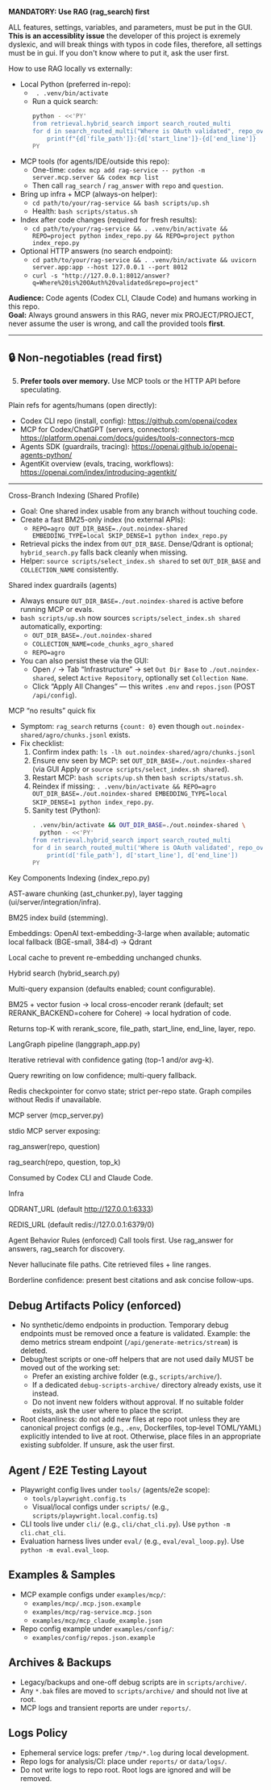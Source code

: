 **MANDATORY: Use RAG (rag_search) first**


ALL features, settings, variables, and parameters, must be put in the GUI.  **This is an accessiblity issue** the developer of this project is exremely dyslexic, and will break things with typos in code files, therefore, all settings must be in gui. If you don't know where to put it, ask the user first.


How to use RAG locally vs externally:
- Local Python (preferred in-repo):
  - ` . .venv/bin/activate`
  - Run a quick search:
    ```bash
    python - <<'PY'
    from retrieval.hybrid_search import search_routed_multi
    for d in search_routed_multi("Where is OAuth validated", repo_override="project", m=2, final_k=5):
        print(f"{d['file_path']}:{d['start_line']}-{d['end_line']}  score={d['rerank_score']:.3f}")
    PY
    ```
- MCP tools (for agents/IDE/outside this repo):
  - One-time: `codex mcp add rag-service -- python -m server.mcp.server && codex mcp list`
  - Then call `rag_search` / `rag_answer` with `repo` and `question`.
- Bring up infra + MCP (always-on helper):
  - `cd path/to/your/rag-service && bash scripts/up.sh`
  - Health: `bash scripts/status.sh`
- Index after code changes (required for fresh results):
  - `cd path/to/your/rag-service && . .venv/bin/activate && REPO=project python index_repo.py && REPO=project python index_repo.py`
- Optional HTTP answers (no search endpoint):
  - `cd path/to/your/rag-service && . .venv/bin/activate && uvicorn server.app:app --host 127.0.0.1 --port 8012`
  - `curl -s "http://127.0.0.1:8012/answer?q=Where%20is%20OAuth%20validated&repo=project"`


**Audience:** Code agents (Codex CLI, Claude Code) and humans working in this repo.  
**Goal:** Always ground answers in this RAG, never mix PROJECT/PROJECT, never assume the user is wrong, and call the provided tools **first**.

---

## 🔒 Non-negotiables (read first)

  
5) **Prefer tools over memory.** Use MCP tools or the HTTP API before speculating.

Plain refs for agents/humans (open directly):
- Codex CLI repo (install, config): https://github.com/openai/codex
- MCP for Codex/ChatGPT (servers, connectors): https://platform.openai.com/docs/guides/tools-connectors-mcp
- Agents SDK (guardrails, tracing): https://openai.github.io/openai-agents-python/
- AgentKit overview (evals, tracing, workflows): https://openai.com/index/introducing-agentkit/

---



Cross-Branch Indexing (Shared Profile)
- Goal: One shared index usable from any branch without touching code.
- Create a fast BM25-only index (no external APIs):
  - `REPO=agro OUT_DIR_BASE=./out.noindex-shared EMBEDDING_TYPE=local SKIP_DENSE=1 python index_repo.py`
- Retrieval picks the index from `OUT_DIR_BASE`. Dense/Qdrant is optional; `hybrid_search.py` falls back cleanly when missing.
- Helper: `source scripts/select_index.sh shared` to set `OUT_DIR_BASE` and `COLLECTION_NAME` consistently.

Shared index guardrails (agents)
- Always ensure `OUT_DIR_BASE=./out.noindex-shared` is active before running MCP or evals.
- `bash scripts/up.sh` now sources `scripts/select_index.sh shared` automatically, exporting:
  - `OUT_DIR_BASE=./out.noindex-shared`
  - `COLLECTION_NAME=code_chunks_agro_shared`
  - `REPO=agro`
- You can also persist these via the GUI:
  - Open `/` → Tab “Infrastructure” → set `Out Dir Base` to `./out.noindex-shared`, select `Active Repository`, optionally set `Collection Name`.
  - Click “Apply All Changes” — this writes `.env` and `repos.json` (POST `/api/config`).

MCP “no results” quick fix
- Symptom: `rag_search` returns `{count: 0}` even though `out.noindex-shared/agro/chunks.jsonl` exists.
- Fix checklist:
  1) Confirm index path: `ls -lh out.noindex-shared/agro/chunks.jsonl`
  2) Ensure env seen by MCP: set `OUT_DIR_BASE=./out.noindex-shared` (via GUI Apply or `source scripts/select_index.sh shared`).
  3) Restart MCP: `bash scripts/up.sh` then `bash scripts/status.sh`.
  4) Reindex if missing: `. .venv/bin/activate && REPO=agro OUT_DIR_BASE=./out.noindex-shared EMBEDDING_TYPE=local SKIP_DENSE=1 python index_repo.py`.
  5) Sanity test (Python):
     ```bash
     . .venv/bin/activate && OUT_DIR_BASE=./out.noindex-shared \
       python - <<'PY'
     from retrieval.hybrid_search import search_routed_multi
     for d in search_routed_multi('Where is OAuth validated', repo_override='agro', m=2, final_k=5):
         print(d['file_path'], d['start_line'], d['end_line'])
     PY
     ```

Key Components
Indexing (index_repo.py)

AST-aware chunking (ast_chunker.py), layer tagging (ui/server/integration/infra).

BM25 index build (stemming).

Embeddings: OpenAI text-embedding-3-large when available; automatic local fallback (BGE-small, 384‑d) → Qdrant 

Local cache to prevent re-embedding unchanged chunks.



Hybrid search (hybrid_search.py)



Multi-query expansion (defaults enabled; count configurable).

BM25 + vector fusion → local cross-encoder rerank (default; set RERANK_BACKEND=cohere for Cohere) → local hydration of code.

Returns top-K with rerank_score, file_path, start_line, end_line, layer, repo.

LangGraph pipeline (langgraph_app.py)

Iterative retrieval with confidence gating (top-1 and/or avg-k).

Query rewriting on low confidence; multi-query fallback.

Redis checkpointer for convo state; strict per-repo state. Graph compiles without Redis if unavailable.

MCP server (mcp_server.py)

stdio MCP server exposing:

rag_answer(repo, question)

rag_search(repo, question, top_k)

Consumed by Codex CLI and Claude Code.



Infra

QDRANT_URL (default http://127.0.0.1:6333)

REDIS_URL (default redis://127.0.0.1:6379/0)


Agent Behavior Rules (enforced)
Call tools first. Use rag_answer for answers, rag_search for discovery.

Never hallucinate file paths. Cite retrieved files + line ranges.

Borderline confidence: present best citations and ask concise follow-ups.


## Debug Artifacts Policy (enforced)

- No synthetic/demo endpoints in production. Temporary debug endpoints must be removed once a feature is validated. Example: the demo metrics stream endpoint (`/api/generate-metrics/stream`) is deleted.
- Debug/test scripts or one-off helpers that are not used daily MUST be moved out of the working set:
  - Prefer an existing archive folder (e.g., `scripts/archive/`).
  - If a dedicated `debug-scripts-archive/` directory already exists, use it instead.
  - Do not invent new folders without approval. If no suitable folder exists, ask the user where to place the script.
- Root cleanliness: do not add new files at repo root unless they are canonical project configs (e.g., `.env`, Dockerfiles, top‑level TOML/YAML) explicitly intended to live at root. Otherwise, place files in an appropriate existing subfolder. If unsure, ask the user first.

## Agent / E2E Testing Layout

- Playwright config lives under `tools/` (agents/e2e scope):
  - `tools/playwright.config.ts`
  - Visual/local configs under `scripts/` (e.g., `scripts/playwright.local.config.ts`)
- CLI tools live under `cli/` (e.g., `cli/chat_cli.py`). Use `python -m cli.chat_cli`.
- Evaluation harness lives under `eval/` (e.g., `eval/eval_loop.py`). Use `python -m eval.eval_loop`.

## Examples & Samples

- MCP example configs under `examples/mcp/`:
  - `examples/mcp/.mcp.json.example`
  - `examples/mcp/rag-service.mcp.json`
  - `examples/mcp/mcp_claude_example.json`
- Repo config example under `examples/config/`:
  - `examples/config/repos.json.example`

## Archives & Backups

- Legacy/backups and one-off debug scripts are in `scripts/archive/`.
- Any `*.bak` files are moved to `scripts/archive/` and should not live at root.
- MCP logs and transient reports are under `reports/`.

## Logs Policy

- Ephemeral service logs: prefer `/tmp/*.log` during local development.
- Repo logs for analysis/CI: place under `reports/` or `data/logs/`.
- Do not write logs to repo root. Root logs are ignored and will be removed.

